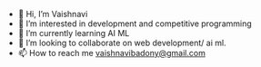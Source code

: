 - 👋 Hi, I’m Vaishnavi
- 👀 I’m interested in development and competitive programming
- 🌱 I’m currently learning AI ML
- 💞️ I’m looking to collaborate on web development/ ai ml.
- 📫 How to reach me vaishnavibadony@gmail.com

<!---
Vaishnavi23022003/Vaishnavi23022003 is a ✨ special ✨ repository because its `README.md` (this file) appears on your GitHub profile.
You can click the Preview link to take a look at your changes.
--->
